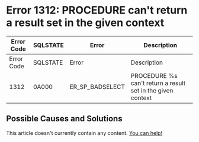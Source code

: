 
# Error 1312: PROCEDURE can't return a result set in the given context


| Error Code | SQLSTATE | Error | Description |
| --- | --- | --- | --- |
| Error Code | SQLSTATE | Error | Description |
| 1312 | 0A000 | ER_SP_BADSELECT | PROCEDURE %s can't return a result set in the given context |




## Possible Causes and Solutions


This article doesn't currently contain any content. [You can help!](/kb/en/writing-and-editing-knowledge-base-articles/)

